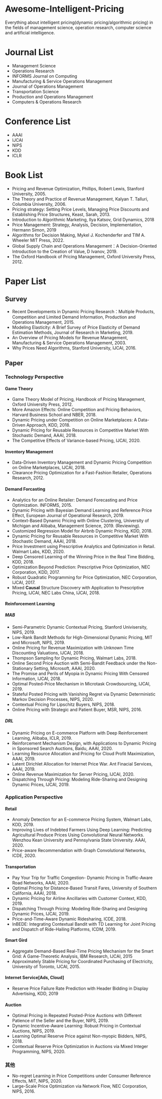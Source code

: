# Awesome-Intelligent-Pricing

Everything about intelligent pricing(dynamic pricing/algorithmic pricing) in the fields of management science, operation research, computer science and artificial intelligence.

# Journal List
* Management Science
* Operations Research
* INFORMS Journal on Computing
* Manufacturing & Service Operations Management
* Journal of Operations Management
* Transportation Science
* Production and Operations Management
* Computers & Operations Research


# Conference List
* AAAI
* IJCAI
* NIPS
* KDD
* ICLR

# Book List

* Pricing and Revenue Optimization, Phillips, Robert Lewis, Stanford University, 2005.
* The Theory and Practice of Revenue Management, Kalyan T. Talluri, Columbia University, 2006.
* Pricing strategy: Setting Price Levels, Managing Price Discounts and Establishing Price Structures, Keast, Sarah, 2013.
* Introduction to Algorithmic Marketing, Ilya Katsov, Grid Dynamics, 2018
* Price Management: Strategy, Analysis, Decision, Implementation, Hermann Simon, 2019
* Algorithms for Decision Making, Mykel J. Kochenderfer and TIM A. Wheeler MIT Press, 2022. 
* Global Supply Chain and Operations Management：A Decision-Oriented Introduction to the Creation of Value, D Ivanov, 2019.
* The Oxford Handbook of Pricing Management, Oxford University Press, 2012.

# Paper List
## Survey
* Recent Developments in Dynamic Pricing Research：Multiple Products, Competition and Limited Demand Information, Production and Operations Management, 2015.
* Modeling Elasticity: A Brief Survey of Price Elasticity of Demand Estimation Methods, Journal of Research in Marketing, 2019.
* An Overview of Pricing Models for Revenue Management, Manufacturing & Service Operations Management, 2003.
* Why Prices Need Algorithms, Stanford University, IJCAI, 2016.

## Paper

### Technology Perspective 
#### Game Theory
* Game Theory Model of Pricing, Handbook of Pricing Management, Oxford University Press, 2012.
* More Amazon Effects: Online Competition and Pricing Behaviors, Harvard Business School and NBER, 2018.
* Dynamic Pricing under Competition on Online Marketplaces: A Data-Driven Approach, KDD, 2018.
* Dynamic Pricing for Reusable Resources in Competitive Market With Stochastic Demand, AAAI, 2018.
* The Competitive Effects of Variance-based Pricing, IJCAI, 2020.

#### Inventory Management
* Data-Driven Inventory Management and Dynamic Pricing Competition on Online Marketplaces, IJCAI, 2018.
* Clearance Pricing Optimization for a Fast-Fashion Retailer, Operations Research, 2012.

#### Demand Forcasting
* Analytics for an Online Retailer: Demand Forecasting and Price Optimization. INFORMS, 2015.
* Dynamic Pricing with Bayesian Demand Learning and Reference Price Effect, European Journal of Operational Research, 2019.
* Context-Based Dynamic Pricing with Online Clustering, University of Michigan and Alibaba, Management Science, 2019. (Reviewing).
* Customized Regression Model for Airbnb Dynamic Pricing, KDD, 2018.
* Dynamic Pricing for Reusable Resources in Competitive Market With Stochastic Demand, AAAI, 2018.
* Price Investment using Prescriptive Analytics and Optimization in Retail. Walmart Labs, KDD, 2020.
* Deep Censored Learning of the Winning Price in the Real Time Bidding, KDD, 2018.
* Optimization Beyond Prediction: Prescriptive Price Optimization, NEC Corporation,  KDD, 2017.
* Robust Quadratic Programming for Price Optimization, NEC Corporation, IJCAI, 2017.
* Mixed **Causal** Structure Discovery with Application to Prescriptive Pricing, IJCAI, NEC Labs China, IJCAI, 2018.

#### Reinforcement Learning
##### MAB
* Semi-Parametric Dynamic Contextual Pricing, Stanford Univisersity, NIPS, 2019.
* Low-Rank Bandit Methods for High-Dimensional Dynamic Pricing, MIT and Microsoft, NIPS, 2019.
* Online Pricing for Revenue Maximization with Unknown Time Discounting Valuations, IJCAI, 2018.
* Thompson Sampling for Dynamic Pricing, Walmart Labs, 2018.
* Online Second Price Auction with Semi-Bandit Feedback under the Non-Stationary Setting, Microsoft, AAAI, 2020.
* The Promise and Perils of Myopia in Dynamic Pricing With Censored Information, IJCAI, 2018.
* Optimal Posted-Price Mechanism in Microtask Crowdsourcing, IJCAI, 2019.
* Stateful Posted Pricing with Vanishing Regret via Dynamic Deterministic Markov Decision Processes, NIPS, 2020.
* Contextual Pricing for Lipschitz Buyers, NIPS, 2018.
* Online Pricing with Strategic and Patient Buyer, MSR, NIPS, 2016.

##### DRL
* Dynamic Pricing on E-commerce Platform with Deep Reinforcement  Learning, Alibaba, ICLR, 2019.
* Reinforcement Mechanism Design, with Applications to Dynamic Pricing in Sponsored Search Auctions, Baidu, AAAI, 2020.
* Learning Resource Allocation and Pricing for Cloud Profit Maximization, AAAI, 2019.
* Latent Dirichlet Allocation for Internet Price War. Ant Finacial Services, AAAI, 2019.
* Online Revenue Maximization for Server Pricing, IJCAI, 2020.
* Dispatching Through Pricing: Modeling Ride-Sharing and Designing Dynamic Prices, IJCAI, 2019.

### Application Perspective
#### Retail
* Anomaly Detection for an E-commerce Pricing System, Walmart Labs, KDD, 2019.
* Improving Lives of Indebted Farmers Using Deep Learning: Predicting Agricultural Produce Prices Using Convolutional Neural Networks. Wenzhou Kean University and Pennsylvania State University. AAAI, 2020.
* Price-aware Recommendation with Graph Convolutional Networks, ICDE, 2020.


#### Transportation
* Pay Your Trip for Traffic Congestion- Dynamic Pricing in Traffic-Aware Road Networks, AAAI, 2020.
* Optimal Pricing for Distance-Based Transit Fares, University of Southern California, AAAI, 2018.
* Dynamic Pricing for Airline Ancillaries with Customer Context, KDD, 2019.
* Dispatching Through Pricing: Modeling Ride-Sharing and Designing Dynamic Prices, IJCAI, 2019.
* Price-and-Time-Aware Dynamic Ridesharing, ICDE, 2018.
* InBEDE: Integrating Contextual Bandit with TD Learning for Joint Pricing and Dispatch of Ride-Hailing Platforms, ICDM, 2019.

#### Smart Gird
* Aggregate Demand-Based Real-Time Pricing Mechanism for the Smart Grid: A Game-Theoretic Analysis, IBM Research, IJCAI, 2015
* Approximately Stable Pricing for Coordinated Purchasing of Electricity, University of Toronto, IJCAI, 2015.


#### Internet Service[Ads, Cloud]
* Reserve Price Failure Rate Prediction with Header Bidding in Display Advertising, KDD, 2019

#### Auction
* Optimal Pricing in Repeated Posted-Price Auctions with Different Patience of the Seller and the Buyer, NIPS, 2019.
* Dynamic Incentive-Aware Learning: Robust Pricing in Contextual Auctions, NIPS, 2019.
* Learning Optimal Reserve Price against Non-myopic Bidders, NIPS, 2018.
* Contextual Reserve Price Optimization in Auctions via Mixed Integer Programming, NIPS, 2020.


### 其他
* No-regret Learning in Price Competitions under Consumer Reference Effects, MIT, NIPS, 2020.
* Large-Scale Price Optimization via Network Flow, NEC Corporation, NIPS, 2016.
